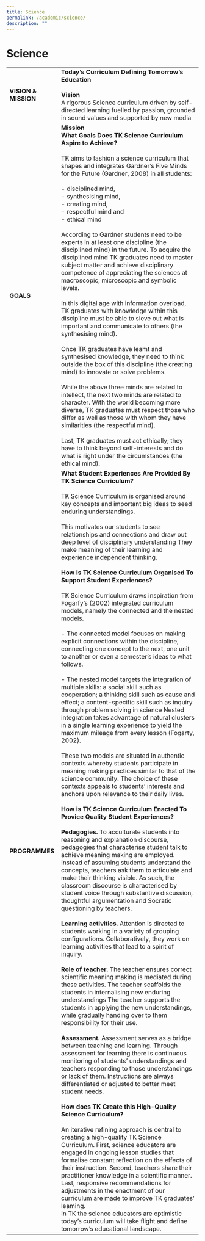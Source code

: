 ```yaml
---
title: Science
permalink: /academic/science/
description: ""
---
```

# Science
|                  |                        |
|------------------|---------------------|
| **VISION & MISSION** | **Today’s Curriculum Defining Tomorrow’s Education**<br><br>**Vision**<br>A rigorous Science curriculum driven by self-directed learning fuelled by passion, grounded in sound values and supported by new media                               |
| **GOALS**        | **Mission**<br>**What Goals Does TK Science Curriculum Aspire to Achieve?**<br><br>TK aims to fashion a science curriculum that shapes and integrates Gardner’s Five Minds for the Future (Gardner, 2008) in all students:<br><br>- disciplined mind,<br>- synthesising mind,<br>- creating mind,<br>- respectful mind and<br>- ethical mind<br><br>According to Gardner students need to be experts in at least one discipline (the disciplined mind) in the future. To acquire the disciplined mind TK graduates need to master subject matter and achieve disciplinary competence of appreciating the sciences at macroscopic, microscopic and symbolic levels.<br><br>In this digital age with information overload, TK graduates with knowledge within this discipline must be able to sieve out what is important and communicate to others (the synthesising mind).<br><br>Once TK graduates have leamt and synthesised knowledge, they need to think outside the box of this discipline (the creating mind) to innovate or solve problems.<br><br>While the above three minds are related to intellect, the next two minds are related to character. With the world becoming more diverse, TK graduates must respect those who differ as well as those with whom they have similarities (the respectful mind).<br><br>Last, TK graduates must act ethically; they have to think beyond self-interests and do what is right under the circumstances (the ethical mind).                                                      |
| **PROGRAMMES**       | **What Student Experiences Are Provided By TK Science Curriculum?**<br><br>TK Science Curriculum is organised around key concepts and important big ideas to seed enduring understandings.<br><br>This motivates our students to see relationships and connections and draw out deep level of disciplinary understanding  They make meaning of their learning and experience independent thinking.<br><br>**How Is TK Science Curriculum Organised To Support Student Experiences?**<br><br>TK Science Curriculum draws inspiration from Fogarfy’s (2002) integrated curriculum models, namely the connected and the nested models.<br><br>- The connected model focuses on making explicit connections within the discipline, connecting one concept to the next, one unit to another or even a semester’s ideas to what follows.<br><br>- The nested model targets the integration of multiple skills: a social skill such as cooperation; a thinking skill such as cause and effect; a content-specific skill such as inquiry through problem solving in science  Nested integration takes advantage of natural clusters in a single learning experience to yield the maximum mileage from every lesson (Fogarty, 2002).<br><br>These two models are situated in authentic contexts whereby students participate in meaning making practices similar to that of the science community. The choice of these contexts appeals to students’ interests and anchors upon relevance to their daily lives.<br><br>**How is TK Science Curriculum Enacted To Provice Quality Student Experiences?**<br><br>**Pedagogies.** To acculturate students into reasoning and explanation discourse, pedagogies that characterise student talk to achieve meaning making are employed. Instead of assuming students understand the concepts, teachers ask them to articulate and make their thinking visible. As such, the classroom discourse is characterised by student voice through substantive discussion, thoughtful argumentation and Socratic questioning by teachers.<br><br>**Learning activities.** Attention is directed to students working in a variety of grouping configurations. Collaboratively, they work on learning activities that lead to a spirit of inquiry.<br><br>**Role of teacher.** The teacher ensures correct scientific meaning making is mediated during these activities. The teacher scaffolds the students in internalising new enduring understandings  The teacher supports the students in applying the new understandings, while gradually handing over to them responsibility for their use.<br><br>**Assessment.** Assessment serves as a bridge between teaching and learning. Through assessment for learning there is continuous monitoring of students’ understandings and teachers responding to those understandings or lack of them. Instructions are always differentiated or adjusted to better meet student needs.<br><br>**How does TK Create this High-Quality Science Curriculum?**<br><br>An iterative refining approach is central to creating a high-quality TK Science Curriculum. First, science educators are engaged in ongoing lesson studies that formalise constant reflection on the effects of their instruction. Second, teachers share their practitioner knowledge in a scientific manner. Last, responsive recommendations for adjustments in the enactment of our curriculum are made to improve TK graduates’<br>leaming.<br>In TK the science educators are optimistic today’s curriculum will take flight and define tomorrow’s educational landscape. |